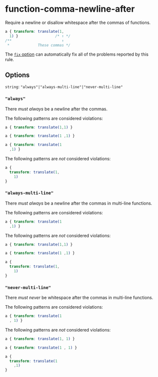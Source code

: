 # function-comma-newline-after

Require a newline or disallow whitespace after the commas of functions.

```css
a { transform: translate(1,
  1) }                 /* ↑ */
/**                       ↑
 *             These commas */
```

The [`fix` option](../../../docs/user-guide/options.md#fix----fix) can automatically fix all of the problems reported by this rule.

## Options

`string`: `"always"|"always-multi-line"|"never-multi-line"`

### `"always"`

There *must always* be a newline after the commas.

The following patterns are considered violations:

```css
a { transform: translate(1,1) }
```

```css
a { transform: translate(1 ,1) }
```

```css
a { transform: translate(1
  ,1) }
```

The following patterns are *not* considered violations:

```css
a {
  transform: translate(1,
    1)
}
```

### `"always-multi-line"`

There *must always* be a newline after the commas in multi-line functions.

The following patterns are considered violations:

```css
a { transform: translate(1
  ,1) }
```

The following patterns are *not* considered violations:

```css
a { transform: translate(1,1) }
```

```css
a { transform: translate(1 ,1) }
```

```css
a {
  transform: translate(1,
    1)
}
```

### `"never-multi-line"`

There *must never* be whitespace after the commas in multi-line functions.

The following patterns are considered violations:

```css
a { transform: translate(1
  , 1) }
```

The following patterns are *not* considered violations:

```css
a { transform: translate(1, 1) }
```

```css
a { transform: translate(1 , 1) }
```

```css
a {
  transform: translate(1
    ,1)
}
```
